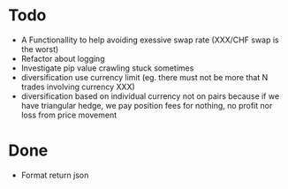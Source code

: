 # Todo
- A Functionallity to help avoiding exessive swap rate (XXX/CHF swap is the worst)
- Refactor about logging
- Investigate pip value crawling stuck sometimes
- diversification use currency limit (eg. there must not be more that N trades involving currency XXX)
- diversification based on individual currency not on pairs because if we have triangular hedge, we pay position fees for nothing, no profit nor loss from price movement

# Done
- Format return json